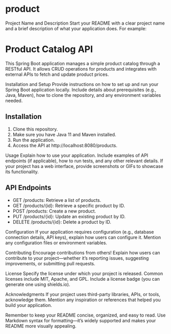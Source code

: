# product
Project Name and Description
Start your README with a clear project name and a brief description of what your application does. For example:

# Product Catalog API

This Spring Boot application manages a simple product catalog through a RESTful API. It allows CRUD operations for products and integrates with external APIs to fetch and update product prices.

Installation and Setup
Provide instructions on how to set up and run your Spring Boot application locally. Include details about prerequisites (e.g., Java, Maven), how to clone the repository, and any environment variables needed.

## Installation

1. Clone this repository.
2. Make sure you have Java 11 and Maven installed.
3. Run the application.
4. Access the API at http://localhost:8080/products.

Usage
Explain how to use your application. Include examples of API endpoints (if applicable), how to run tests, and any other relevant details. If your project has a web interface, provide screenshots or GIFs to showcase its functionality.

## API Endpoints

- GET /products: Retrieve a list of products.
- GET /products/{id}: Retrieve a specific product by ID.
- POST /products: Create a new product.
- PUT /products/{id}: Update an existing product by ID.
- DELETE /products/{id}: Delete a product by ID.

Configuration
If your application requires configuration (e.g., database connection details, API keys), explain how users can configure it. Mention any configuration files or environment variables.

Contributing
Encourage contributions from others! Explain how users can contribute to your project—whether it’s reporting issues, suggesting improvements, or submitting pull requests.

License
Specify the license under which your project is released. Common licenses include MIT, Apache, and GPL. Include a license badge (you can generate one using shields.io).

Acknowledgments
If your project uses third-party libraries, APIs, or tools, acknowledge them. Mention any inspiration or references that helped you build your application.

Remember to keep your README concise, organized, and easy to read. Use Markdown syntax for formatting—it’s widely supported and makes your README more visually appealing.
